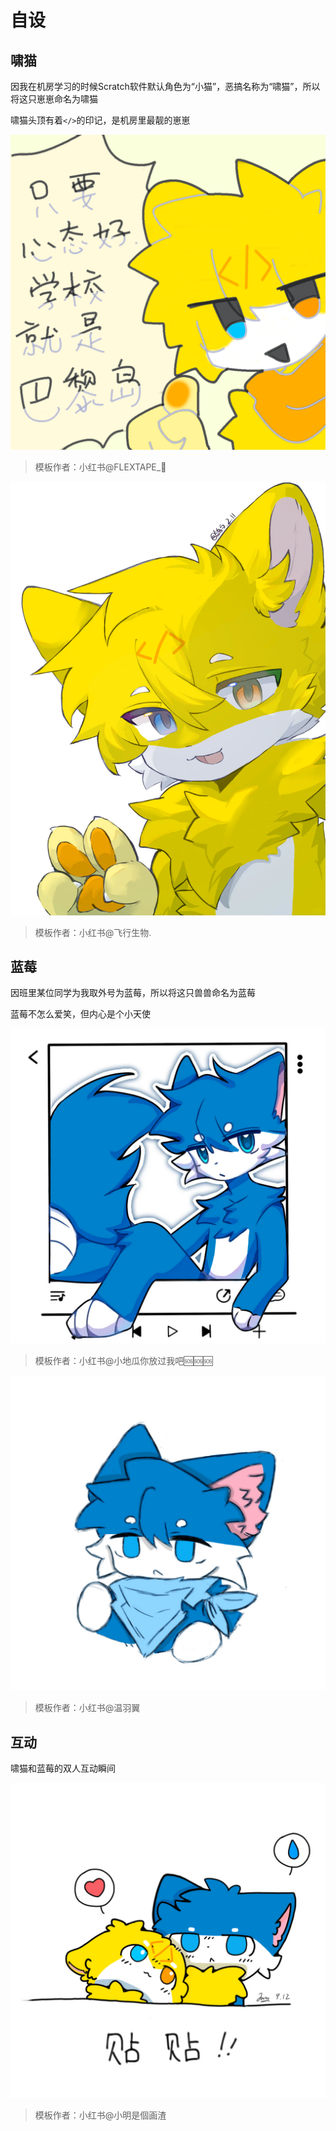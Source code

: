 # 自设

## 啸猫

因我在机房学习的时候Scratch软件默认角色为“小猫”，恶搞名称为“啸猫”，所以将这只崽崽命名为啸猫

啸猫头顶有着`</>`的印记，是机房里最靓的崽崽

![只要心态好，学校就是巴黎岛](只要心态好，学校就是巴黎岛.png)
> 模板作者：小红书@FLEXTAPE_🍝

![黄耶](黄耶.png)
> 模板作者：小红书@飞行生物.

## 蓝莓

因班里某位同学为我取外号为蓝莓，所以将这只兽兽命名为蓝莓

蓝莓不怎么爱笑，但内心是个小天使

![蓝莓](蓝莓player.png)
> 模板作者：小红书@小地瓜你放过我吧🆘🆘🆘

![可爱小蓝莓](可爱小蓝莓.png)
> 模板作者：小红书@温羽翼

## 互动

啸猫和蓝莓的双人互动瞬间

![双人](双人贴贴.png)
> 模板作者：小红书@小明是個画渣

